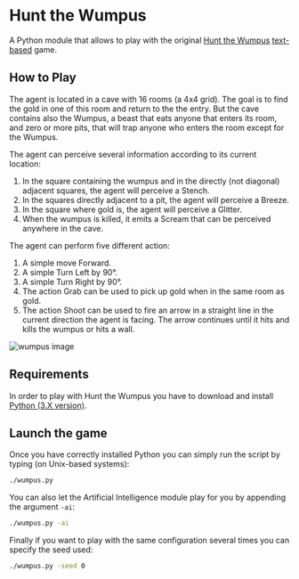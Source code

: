 # Hunt the Wumpus
A Python module that allows to play with the original [Hunt the Wumpus](http://en.wikipedia.org/wiki/Hunt_the_Wumpus) [text-based](http://en.wikipedia.org/wiki/Text-based_game) game.


## How to Play
The agent is located in a cave with 16 rooms (a 4x4 grid). The goal is to find the gold in one of this room and return to the the entry. But the cave contains also the Wumpus, a beast that eats anyone that enters its room, and zero or more pits, that will trap anyone who enters the room except for the Wumpus.

The agent can perceive several information according to its current location:

1. In the square containing the wumpus and in the directly (not diagonal) adjacent squares, the agent will perceive a Stench.
2. In the squares directly adjacent to a pit, the agent will perceive a Breeze.
3. In the square where gold is, the agent will perceive a Glitter.
4. When the wumpus is killed, it emits a Scream that can be perceived anywhere in the cave.

The agent can perform five different action:

1. A simple move Forward.
2. A simple Turn Left by 90°.
3. A simple Turn Right by 90°.
4. The action Grab can be used to pick up gold when in the same room as gold.
5. The action Shoot can be used to fire an arrow in a straight line in the current direction the agent is facing. The arrow continues until it hits and kills the wumpus or hits a wall.

![wumpus image](http://i57.tinypic.com/2zovsit.jpg)


## Requirements
In order to play with Hunt the Wumpus you have to download and install [Python (3.X version)](https://www.python.org/downloads/).


## Launch the game
Once you have correctly installed Python you can simply run the script by typing (on Unix-based systems):
```bash
./wumpus.py
```
You can also let the Artificial Intelligence module play for you by appending the argument `-ai`:
```bash
./wumpus.py -ai
```
Finally if you want to play with the same configuration several times you can specify the seed used:
```bash
./wumpus.py -seed 0
```